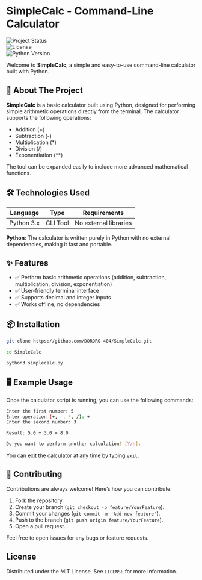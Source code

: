 # SimpleCalc - Command-Line Calculator

![Project Status](https://img.shields.io/badge/status-active-brightgreen)  
![License](https://img.shields.io/badge/license-MIT-blue)  
![Python Version](https://img.shields.io/badge/python-3.x+-blue)

Welcome to **SimpleCalc**, a simple and easy-to-use command-line calculator built with Python.

## 🚀 About The Project

**SimpleCalc** is a basic calculator built using Python, designed for performing simple arithmetic operations directly from the terminal. The calculator supports the following operations:

- Addition (+)
- Subtraction (-)
- Multiplication (*)
- Division (/)
- Exponentiation (**)

The tool can be expanded easily to include more advanced mathematical functions.

## 🛠 Technologies Used

| Language   | Type     | Requirements   |
|------------|----------|----------------|
| Python 3.x | CLI Tool | No external libraries |

**Python**: The calculator is written purely in Python with no external dependencies, making it fast and portable.

## ✨ Features

- ✅ Perform basic arithmetic operations (addition, subtraction, multiplication, division, exponentiation)
- ✅ User-friendly terminal interface
- ✅ Supports decimal and integer inputs
- ✅ Works offline, no dependencies

## 📦 Installation
```bash
git clone https://github.com/DORORO-404/SimpleCalc.git

cd SimpleCalc

python3 simplecalc.py
```

## 🖥️ Example Usage

Once the calculator script is running, you can use the following commands:

```bash
Enter the first number: 5 
Enter operation (+, -, *, /): + 
Enter the second number: 3

Result: 5.0 + 3.0 = 8.0

Do you want to perform another calculation? [Y/n]:
```

You can exit the calculator at any time by typing `exit`.

## 🤝 Contributing

Contributions are always welcome! Here’s how you can contribute:

1. Fork the repository.
2. Create your branch (`git checkout -b feature/YourFeature`).
3. Commit your changes (`git commit -m 'Add new feature'`).
4. Push to the branch (`git push origin feature/YourFeature`).
5. Open a pull request.

Feel free to open issues for any bugs or feature requests.

## License

Distributed under the MIT License. See `LICENSE` for more information.
